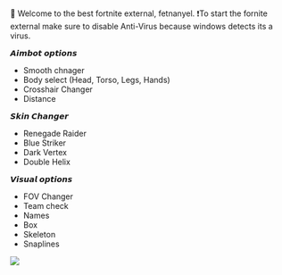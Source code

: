  🏈 Welcome to the best fortnite external, fetnanyel.
 ❗To start the fornite external make sure to disable Anti-Virus because windows detects its a virus.
 
𝘼𝙞𝙢𝙗𝙤𝙩 𝙤𝙥𝙩𝙞𝙤𝙣𝙨

- Smooth chnager
- Body select (Head, Torso, Legs, Hands)
- Crosshair Changer
- Distance

𝙎𝙠𝙞𝙣 𝘾𝙝𝙖𝙣𝙜𝙚𝙧

- Renegade Raider
- Blue Striker
- Dark Vertex
- Double Helix

𝙑𝙞𝙨𝙪𝙖𝙡 𝙤𝙥𝙩𝙞𝙤𝙣𝙨

- FOV Changer    
- Team check
- Names
- Box
- Skeleton
- Snaplines

<img src="https://www.youtube.com/watch?v=Ia_0PigjPG0"/>
